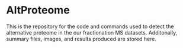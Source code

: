 # AltProteome

This is the repository for the code and commands used to detect the alternative proteome in the our fractionation MS datasets. Additonally, summary files, images, and results produced are stored here.
